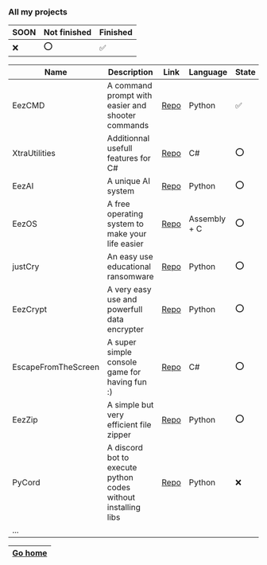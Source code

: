 ### All my projects

| SOON | Not finished | Finished |
|------|--------------|----------|
| ❌   | ⭕           | ✅       |

| Name                      | Description                                                   | Link                                                          | Language     | State |
|---------------------------|---------------------------------------------------------------|---------------------------------------------------------------|--------------|-------|
| EezCMD                    | A command prompt with easier and shooter commands             | [Repo](https://github.com/Lil_Tim0/EezCMD)                    | Python       | ✅    |
| XtraUtilities             | Additionnal usefull features for C#                           | [Repo](https://github.com/LilTim0/XtraUtilities)              | C#           | ⭕    |
| EezAI                     | A unique AI system                                            | [Repo](https://github.com/LilTim0/EezAI)                      | Python       | ⭕    |
| EezOS                     | A free operating system to make your life easier              | [Repo](https://github.com/LilTim0/EezOS)                      | Assembly + C | ⭕    |
| justCry                   | An easy use educational ransomware                            | [Repo](https://github.com/LilTim0/justCry)                    | Python       | ⭕    |
| EezCrypt                  | A very easy use and powerfull data encrypter                  | [Repo](https://github.com/LilTim0/EezCrypt)                   | Python       | ⭕    |
| EscapeFromTheScreen       | A super simple console game for having fun :)                 | [Repo](https://github.com/LilTim0/Escape-From-The-Screen)     | C#           | ⭕    |
| EezZip                    | A simple but very efficient file zipper                       | [Repo](https://github.com/LilTim0/EezZip)                     | Python       | ⭕    |   
| PyCord                    | A discord bot to execute python codes without installing libs | [Repo]()                                                      | Python       | ❌    |
| ...                       |                                                               |                                                               |              |       |

| [Go home](https://github.com/LilTim0/LilTim0/blob/main/README.md) |
|-------------------------------------------------------------------|
